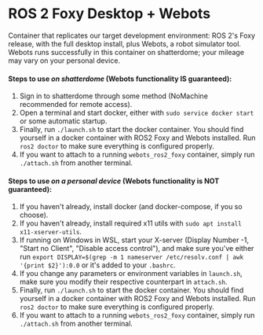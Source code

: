 # ROS 2 Foxy Desktop + Webots

Container that replicates our target development environment: ROS 2's Foxy release, with the full desktop install, plus Webots, a robot simulator tool. Webots runs successfully in this container on shatterdome; your mileage may vary on your personal device.

#### Steps to use *on shatterdome* (Webots functionality IS guaranteed):

1. Sign in to shatterdome through some method (NoMachine recommended for remote access).
1. Open a terminal and start docker, either with `sudo service docker start` or some automatic startup.
1. Finally, run `./launch.sh` to start the docker container. You should find yourself in a docker container with ROS2 Foxy and Webots installed. Run `ros2 doctor` to make sure everything is configured properly.
1. If you want to attach to a running `webots_ros2_foxy` container, simply run `./attach.sh` from another terminal.

#### Steps to use *on a personal device* (Webots functionality is NOT guaranteed):

1. If you haven't already, install docker (and docker-compose, if you so choose).
1. If you haven't already, install required x11 utils with `sudo apt install x11-xserver-utils`.
1. If running on Windows in WSL, start your X-server (Display Number -1, "Start no Client", "Disable access control"), and make sure you've either run `export DISPLAY=$(grep -m 1 nameserver /etc/resolv.conf | awk '{print $2}'):0.0` or it's added to your `.bashrc`. 
1. If you change any parameters or environment variables in `launch.sh`, make sure you modify their respective counterpart in `attach.sh`.
1. Finally, run `./launch.sh` to start the docker container. You should find yourself in a docker container with ROS2 Foxy and Webots installed. Run `ros2 doctor` to make sure everything is configured properly.
1. If you want to attach to a running `webots_ros2_foxy` container, simply run `./attach.sh` from another terminal.
